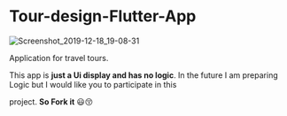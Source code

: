 # Tour-design-Flutter-App

![Screenshot_2019-12-18_19-08-31](https://user-images.githubusercontent.com/26750131/71100610-94b19d80-21ca-11ea-88c5-2ec238e756c5.png)



Application for travel tours.

This app is **just a Ui display and has no logic**. In the future I am preparing Logic but I would like you to participate in this 


project. **So Fork it** :smiley::kissing_closed_eyes:
